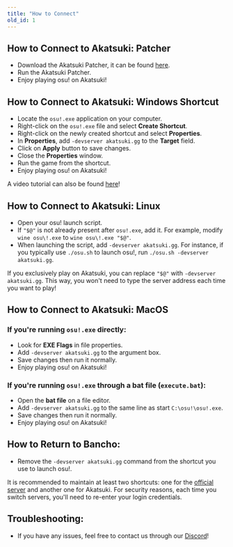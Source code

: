 ```yaml
---
title: "How to Connect"
old_id: 1
---
```


## How to Connect to Akatsuki: Patcher

- Download the Akatsuki Patcher, it can be found [here](https://akatsuki.gg/patcher).
- Run the Akatsuki Patcher.
- Enjoy playing osu! on Akatsuki!

## How to Connect to Akatsuki: Windows Shortcut

- Locate the `osu!.exe` application on your computer.
- Right-click on the `osu!.exe` file and select **Create Shortcut**.
- Right-click on the newly created shortcut and select **Properties**.
- In **Properties**, add `-devserver akatsuki.gg` to the **Target** field.
- Click on **Apply** button to save changes.
- Close the **Properties** window.
- Run the game from the shortcut.
- Enjoy playing osu! on Akatsuki!

A video tutorial can also be found [here](https://youtu.be/vN8zqgmN_kI)!

## How to Connect to Akatsuki: Linux 

- Open your osu! launch script.
- If `"$@"` is not already present after `osu!.exe`, add it. For example, modify `wine osu\!.exe` to `wine osu\!.exe "$@"`.
- When launching the script, add `-devserver akatsuki.gg`. For instance, if you typically use `./osu.sh` to launch osu!, run `./osu.sh -devserver akatsuki.gg`.

If you exclusively play on Akatsuki, you can replace `"$@"` with `-devserver akatsuki.gg`. This way, you won't need to type the server address each time you want to play!

## How to Connect to Akatsuki: MacOS

### If you're running `osu!.exe` directly: 
- Look for **EXE Flags** in file properties.
- Add `-devserver akatsuki.gg` to the argument box.
- Save changes then run it normally.
- Enjoy playing osu! on Akatsuki!

### If you're running `osu!.exe` through a bat file (`execute.bat`):
- Open the **bat file** on a file editor.
- Add `-devserver akatsuki.gg` to the same line as start `C:\osu!\osu!.exe`.
- Save changes then run it normally.
- Enjoy playing osu! on Akatsuki!

## How to Return to Bancho:

- Remove the `-devserver akatsuki.gg` command from the shortcut you use to launch osu!.

It is recommended to maintain at least two shortcuts: one for the [official server](https://osu.ppy.sh) and another one for Akatsuki. For security reasons, each time you switch servers, you'll need to re-enter your login credentials.

## Troubleshooting:

- If you have any issues, feel free to contact us through our [Discord](https://akatsuki.gg/discord)!
